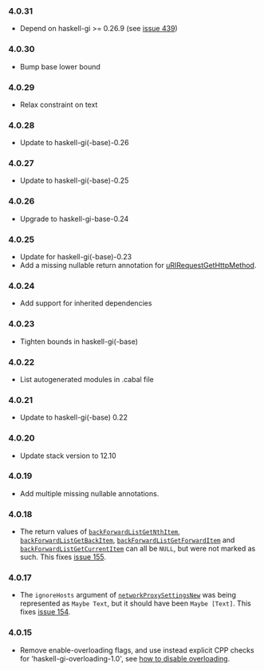 ### 4.0.31

+ Depend on haskell-gi >= 0.26.9 (see [issue 439](https://github.com/haskell-gi/haskell-gi/issues/439))

### 4.0.30

+ Bump base lower bound

### 4.0.29

+ Relax constraint on text

### 4.0.28

+ Update to haskell-gi(-base)-0.26

### 4.0.27

+ Update to haskell-gi(-base)-0.25

### 4.0.26

+ Upgrade to haskell-gi-base-0.24

### 4.0.25

+ Update for haskell-gi(-base)-0.23
+ Add a missing nullable return annotation for [uRIRequestGetHttpMethod](https://hackage.haskell.org/package/gi-webkit2/docs/GI-WebKit2-Objects-URIRequest.html#v:uRIRequestGetHttpMethod).

### 4.0.24

+ Add support for inherited dependencies

### 4.0.23

+ Tighten bounds in haskell-gi(-base)

### 4.0.22

+ List autogenerated modules in .cabal file

### 4.0.21

+ Update to haskell-gi(-base) 0.22

### 4.0.20

+ Update stack version to 12.10

### 4.0.19

+ Add multiple missing nullable annotations.

### 4.0.18

+ The return values of [`backForwardListGetNthItem`](https://hackage.haskell.org/package/gi-webkit2/docs/GI-WebKit2-Objects-BackForwardList.html#v:backForwardListGetNthItem), [`backForwardListGetBackItem`](https://hackage.haskell.org/package/gi-webkit2/docs/GI-WebKit2-Objects-BackForwardList.html#v:backForwardListGetBackItem), [`backForwardListGetForwardItem`](https://hackage.haskell.org/package/gi-webkit2/docs/GI-WebKit2-Objects-BackForwardList.html#v:backForwardListGetForwardItem) and [`backForwardListGetCurrentItem`](https://hackage.haskell.org/package/gi-webkit2/docs/GI-WebKit2-Objects-BackForwardList.html#v:backForwardListGetCurrentItem) can all be `NULL`, but were not marked as such. This fixes [issue 155](https://github.com/haskell-gi/haskell-gi/issues/155).

### 4.0.17

+ The `ignoreHosts` argument of [`networkProxySettingsNew`](https://hackage.haskell.org/package/gi-webkit2/docs/GI-WebKit2-Structs-NetworkProxySettings.html#v:networkProxySettingsNew) was being represented as `Maybe Text`, but it should have been `Maybe [Text]`. This fixes [issue 154](https://github.com/haskell-gi/haskell-gi/issues/154).

### 4.0.15

+ Remove enable-overloading flags, and use instead explicit CPP checks for 'haskell-gi-overloading-1.0', see [how to disable overloading](https://github.com/haskell-gi/haskell-gi/wiki/Overloading\#disabling-overloading).


